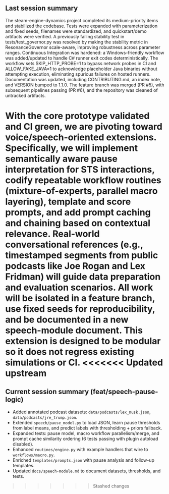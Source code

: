 ## Last session summary

The steam-engine-dynamics project completed its medium-priority items and stabilized the codebase. Tests were expanded with parameterization and fixed seeds, filenames were standardized, and quickstart/demo artifacts were verified. A previously failing stability test in tests/test_governor.py was resolved by making the stability metric in ResonanceGovernor scale-aware, improving robustness across parameter ranges. Continuous Integration was hardened: a Windows-friendly workflow was added/updated to handle C# runner exit codes deterministically. The workflow sets SKIP_HTTP_PROBE=1 to bypass network probes in CI and ALLOW_FAKE_JAVA=1 to acknowledge placeholder Java binaries without attempting execution, eliminating spurious failures on hosted runners. Documentation was updated, including CONTRIBUTING.md, an index note, and VERSION bumped to 1.1.0. The feature branch was merged (PR #5), with subsequent pipelines passing (PR #6), and the repository was cleaned of untracked artifacts.

With the core prototype validated and CI green, we are pivoting toward voice/speech-oriented extensions. Specifically, we will implement semantically aware pause interpretation for STS interactions, codify repeatable workflow routines (mixture-of-experts, parallel macro layering), template and score prompts, and add prompt caching and chaining based on contextual relevance. Real-world conversational references (e.g., timestamped segments from public podcasts like Joe Rogan and Lex Fridman) will guide data preparation and evaluation scenarios. All work will be isolated in a feature branch, use fixed seeds for reproducibility, and be documented in a new speech-module document. This extension is designed to be modular so it does not regress existing simulations or CI.
<<<<<<< Updated upstream
=======



## Current session summary (feat/speech-pause-logic)

- Added annotated podcast datasets: `data/podcasts/lex_musk.json`, `data/podcasts/jre_trump.json`.
- Extended `speech/pause_model.py` to load JSON, learn pause thresholds from label means, and predict labels with thresholding + priors fallback.
- Expanded tests: pause model, macro workflow parallelism/merge, and prompt cache similarity ordering (6 tests passing with plugin autoload disabled).
- Enhanced `routines/engine.py` with example handlers that wire to `workflows/macro.py`.
- Enriched `templates/prompts.json` with pause analysis and follow-up templates.
- Updated `docs/speech-module.md` to document datasets, thresholds, and tests.

>>>>>>> Stashed changes
